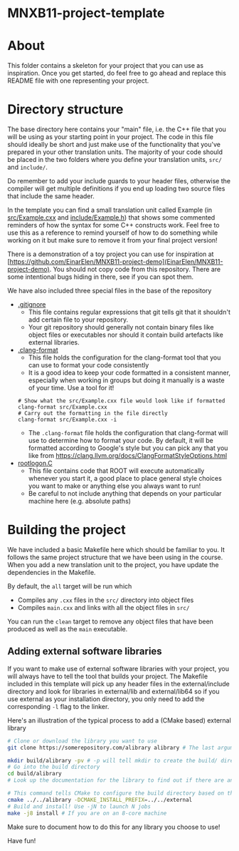 # MNXB11-project-template
# About
This folder contains a skeleton for your project that you can use as
inspiration. Once you get started, do feel free to go ahead and replace this
README file with one representing your project.

# Directory structure

The base directory here contains your "main" file, i.e. the C++ file that you
will be using as your starting point in your project. The code in this file should ideally be short and just make use of the functionality that you've
prepared in your other translation units. The majority of your code should be placed in  the two folders where you define your translation units, `src/` and `include/`. 

Do remember to add your include guards to your header files, otherwise the compiler will
get multiple definitions if you end up loading two source files that include the
same header.

In the template you can find a small translation unit called Example (in [src/Example.cxx](src/Example.cxx) and [include/Example.h](include/Example.h)) that shows some commented reminders of how the syntax for some C++ constructs work. Feel free to use this as a reference to remind yourself of how to do something while working on it but make sure to remove it from your final project version!

There is a demonstration of a toy project you can use for inspiration at [https://github.com/EinarElen/MNXB11-project-demo](EinarElen/MNXB11-project-demo). You should not copy code from this repository. There are some intentional bugs hiding in there, see if you can spot them. 

We have also included three special files in the base of the repository 
- [.gitignore](.gitignore)
  - This file contains regular expressions that git tells git that it shouldn't add certain file to your repository. 
  - Your git repository should generally not contain binary files like object files or executables nor should it contain build artefacts like external libraries. 
- [.clang-format](.clang-format)
  - This file holds the configuration for the clang-format tool that you can use to format your code consistently 
  - It is a good idea to keep your code formatted in a consistent manner, especially when working in groups but doing it manually is a waste of your time. Use a tool for it!
  ```
  # Show what the src/Example.cxx file would look like if formatted
  clang-format src/Example.cxx 
  # Carry out the formatting in the file directly 
  clang-format src/Example.cxx -i
  ```
  - The `.clang-format` file holds the configuration that clang-format will use to determine how to format your code. By default, it will be formatted according to Google's style but you can pick any that you like from https://clang.llvm.org/docs/ClangFormatStyleOptions.html
- [rootlogon.C](rootlogon.C)
  - This file contains code that ROOT will execute automatically whenever you start it, a good place to place general style choices you want to make or anything else you always want to run! 
  - Be careful to not include anything that depends on your particular machine here (e.g. absolute paths)
# Building the project

We have included a basic Makefile here which should be familiar to you. It follows the same project structure that we have been using in the course. When you add a new translation unit to the project, you have update the dependencies in the Makefile. 

By default, the `all` target will be run which 
- Compiles any `.cxx` files in the `src/` directory into object files 
- Compiles `main.cxx` and links with all the object files in `src/`

You can run the `clean` target to remove any object files that have been produced as well as the `main` executable.

## Adding external software libraries

If you want to make use of external software libraries with your project, you
will always have to tell the tool that builds your project. The Makefile included in this template will pick up any header files in the external/include directory and look for libraries in external/lib and external/lib64 so if you use external as your installation directory, you only need to add the corresponding `-l` flag to the linker.

Here's an illustration of the typical process to add a (CMake based) external library
``` sh
# Clone or download the library you want to use 
git clone https://somerepository.com/alibrary alibrary # The last argument determines what the directory will be called

mkdir build/alibrary -pv # -p will tell mkdir to create the build/ directory if it doesn't already exist 
# Go into the build directory
cd build/alibrary 
# Look up the documentation for the library to find out if there are any additional flags you need for CMake 

# This command tells CMake to configure the build directory based on the source code in the ../../alibrary folder and to install the resulting headers and library files into ../../external
cmake ../../alibrary -DCMAKE_INSTALL_PREFIX=../../external 
# Build and install! Use -jN to launch N jobs
make -j8 install # If you are on an 8-core machine
```

Make sure to document how to do this for any library you choose to use!

Have fun!
